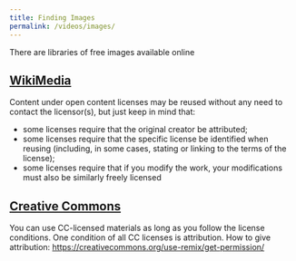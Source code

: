 ```yaml
---
title: Finding Images
permalink: /videos/images/
---
```


There are libraries of free images available online

## [WikiMedia](https://commons.wikimedia.org/wiki/Main_Page)

Content under open content licenses may be reused without any need to contact the licensor(s), but just keep in mind that:

* some licenses require that the original creator be attributed;
* some licenses require that the specific license be identified when reusing (including, in some cases, stating or linking to the terms of the license);
* some licenses require that if you modify the work, your modifications must also be similarly freely licensed

## [Creative Commons](https://search.creativecommons.org/)

You can use CC-licensed materials as long as you follow the license conditions.
One condition of all CC licenses is attribution. 
How to give attribution: https://creativecommons.org/use-remix/get-permission/

